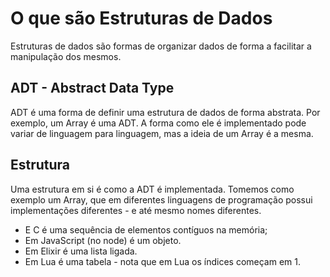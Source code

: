 # O que são Estruturas de Dados

Estruturas de dados são formas de organizar dados de forma a facilitar a manipulação dos mesmos.

## ADT - Abstract Data Type

ADT é uma forma de definir uma estrutura de dados de forma abstrata. Por exemplo, um Array é uma ADT. A forma como ele
é implementado pode variar de linguagem para linguagem, mas a ideia de um Array é a mesma.

## Estrutura

Uma estrutura em si é como a ADT é implementada. Tomemos como exemplo um Array, que em diferentes linguagens de
programação possui implementações diferentes - e até mesmo nomes diferentes.

- E C é uma sequência de elementos contíguos na memória;
- Em JavaScript (no node) é um objeto.
- Em Elixir é uma lista ligada.
- Em Lua é uma tabela - nota que em Lua os índices começam em 1.
